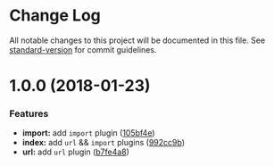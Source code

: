 # Change Log

All notable changes to this project will be documented in this file. See [standard-version](https://github.com/conventional-changelog/standard-version) for commit guidelines.

<a name="1.0.0"></a>
# 1.0.0 (2018-01-23)


### Features

* **import:** add `import` plugin ([105bf4e](https://github.com/posthtml/esm/commit/105bf4e))
* **index:** add `url` && `import` plugins ([992cc9b](https://github.com/posthtml/esm/commit/992cc9b))
* **url:** add `url` plugin ([b7fe4a8](https://github.com/posthtml/esm/commit/b7fe4a8))
